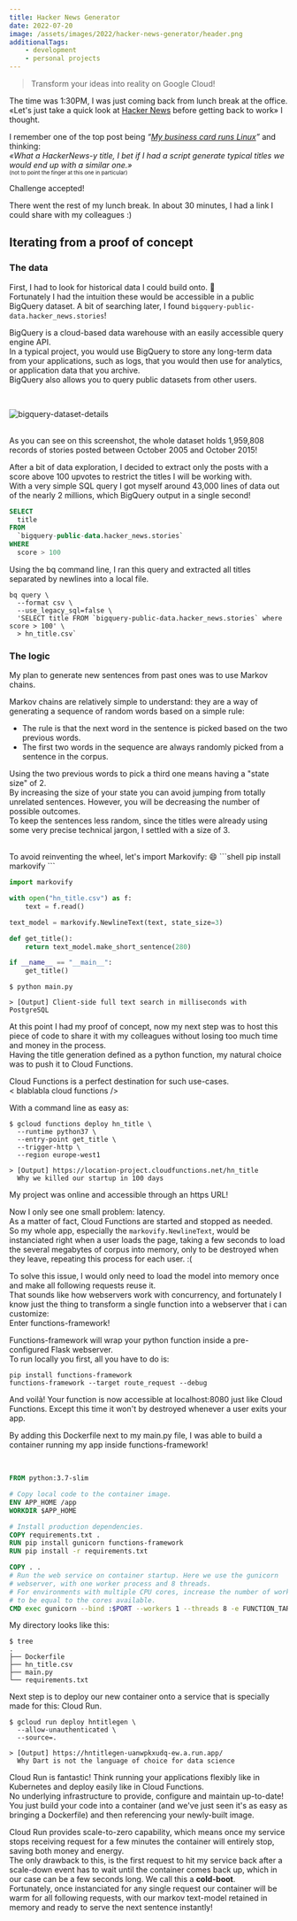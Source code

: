 ```yaml
---
title: Hacker News Generator
date: 2022-07-20
image: /assets/images/2022/hacker-news-generator/header.png
additionalTags:
    - development
    - personal projects
---
```


> Transform your ideas into reality on Google Cloud!

The time was 1:30PM, I was just coming back from lunch break at the office.  
«Let's just take a quick look at [Hacker News][hacker-news] before getting back to work» I thought.

I remember one of the top post being _“[My business card runs Linux][business-card-linux]”_ and thinking:  
_«What a HackerNews-y title, I bet if I had a script generate typical titles we would end up with a similar one.»_  
<sup><sub>(not to point the finger at this one in particular)</sub></sup>

Challenge accepted!

There went the rest of my lunch break. In about 30 minutes, I had a link I could share with my colleagues :)

## Iterating from a proof of concept

### The data

First, I had to look for historical data I could build onto. 🧐  
Fortunately I had the intuition these would be accessible in a public BigQuery dataset. A bit of searching later, I found `bigquery-public-data.hacker_news.stories`!

BigQuery is a cloud-based data warehouse with an easily accessible query engine API.  
In a typical project, you would use BigQuery to store any long-term data from your applications, such as logs, that you would then use for analytics, or application data that you archive.  
BigQuery also allows you to query public datasets from other users.

<br/>

![bigquery-dataset-details][bigquery-dataset-details]
<br/><br/>

As you can see on this screenshot, the whole dataset holds 1,959,808 records of stories posted between October 2005 and October 2015!

After a bit of data exploration, I decided to extract only the posts with a score above 100 upvotes to restrict the titles I will be working with.  
With a very simple SQL query I got myself around 43,000 lines of data out of the nearly 2 millions, which BigQuery output in a single second!

```SQL
SELECT
  title
FROM
  `bigquery-public-data.hacker_news.stories`
WHERE
  score > 100
```

Using the bq command line, I ran this query and extracted all titles separated by newlines into a local file.

```shell
bq query \
  --format csv \
  --use_legacy_sql=false \
  'SELECT title FROM `bigquery-public-data.hacker_news.stories` where score > 100' \
  > hn_title.csv`
```

### The logic

My plan to generate new sentences from past ones was to use Markov chains.

Markov chains are relatively simple to understand: they are a way of generating a sequence of random words based on a simple rule:

-   The rule is that the next word in the sentence is picked based on the two previous words.
-   The first two words in the sequence are always randomly picked from a sentence in the corpus.

Using the two previous words to pick a third one means having a "state size" of 2.  
By increasing the size of your state you can avoid jumping from totally unrelated sentences. However, you will be decreasing the number of possible outcomes.  
To keep the sentences less random, since the titles were already using some very precise technical jargon, I settled with a size of 3.

<br/>
To avoid reinventing the wheel, let's import Markovify: 😄
```shell
pip install markovify
```

```py
import markovify

with open("hn_title.csv") as f:
    text = f.read()

text_model = markovify.NewlineText(text, state_size=3)

def get_title():
    return text_model.make_short_sentence(280)

if __name__ == "__main__":
    get_title()
```

```shell
$ python main.py

> [Output] Client-side full text search in milliseconds with PostgreSQL
```

At this point I had my proof of concept, now my next step was to host this piece of code to share it with my colleagues without losing too much time and money in the process.  
Having the title generation defined as a python function, my natural choice was to push it to Cloud Functions.

Cloud Functions is a perfect destination for such use-cases.  
< blablabla cloud functions />

With a command line as easy as:

```shell
$ gcloud functions deploy hn_title \
  --runtime python37 \
  --entry-point get_title \
  --trigger-http \
  --region europe-west1

> [Output] https://location-project.cloudfunctions.net/hn_title
  Why we killed our startup in 100 days
```

My project was online and accessible through an https URL!

Now I only see one small problem: latency.  
As a matter of fact, Cloud Functions are started and stopped as needed.  
So my whole app, especially the `markovify.NewlineText`, would be instanciated right when a user loads the page, taking a few seconds to load the several megabytes of corpus into memory, only to be destroyed when they leave, repeating this process for each user. :(

To solve this issue, I would only need to load the model into memory once and make all following requests reuse it.  
That sounds like how webservers work with concurrency, and fortunately I know just the thing to transform a single function into a webserver that i can customize:  
Enter functions-framework!

Functions-framework will wrap your python function inside a pre-configured Flask webserver.  
To run locally you first, all you have to do is:

```shell
pip install functions-framework
functions-framework --target route_request --debug
```

And voilà! Your function is now accessible at localhost:8080 just like Cloud Functions. Except this time it won't by destroyed whenever a user exits your app.

By adding this Dockerfile next to my main.py file, I was able to build a container running my app inside functions-framework!

<br/>

```Dockerfile
FROM python:3.7-slim

# Copy local code to the container image.
ENV APP_HOME /app
WORKDIR $APP_HOME

# Install production dependencies.
COPY requirements.txt .
RUN pip install gunicorn functions-framework
RUN pip install -r requirements.txt

COPY . .
# Run the web service on container startup. Here we use the gunicorn
# webserver, with one worker process and 8 threads.
# For environments with multiple CPU cores, increase the number of workers
# to be equal to the cores available.
CMD exec gunicorn --bind :$PORT --workers 1 --threads 8 -e FUNCTION_TARGET=get_title functions_framework:app
```

My directory looks like this:

```shell
$ tree
.
├── Dockerfile
├── hn_title.csv
├── main.py
└── requirements.txt
```

Next step is to deploy our new container onto a service that is specially made for this: Cloud Run.

```shell
$ gcloud run deploy hntitlegen \
  --allow-unauthenticated \
  --source=.

> [Output] https://hntitlegen-uanwpkxudq-ew.a.run.app/
  Why Dart is not the language of choice for data science
```

Cloud Run is fantastic! Think running your applications flexibly like in Kubernetes and deploy easily like in Cloud Functions.  
No underlying infrastructure to provide, configure and maintain up-to-date!  
You just build your code into a container (and we've just seen it's as easy as bringing a Dockerfile) and then referencing your newly-built image.

Cloud Run provides scale-to-zero capability, which means once my service stops receiving request for a few minutes the container will entirely stop, saving both money and energy.  
The only drawback to this, is the first request to hit my service back after a scale-down event has to wait until the container comes back up, which in our case can be a few seconds long. We call this a __cold-boot__.  
Fortunately, once instanciated for any single request our container will be warm for all following requests, with our markov text-model retained in memory and ready to serve the next sentence instantly!


[hacker-news]: https://news.ycombinator.com
[github-repo]: https://github.com/Limezest/hacker-news-generator
[business-card-linux]: https://www.thirtythreeforty.net/posts/2019/12/my-business-card-runs-linux/
[bigquery-dataset-details]: /assets/images/2022/hacker-news-generator/bigquery-dataset-details.png "Screenshot of the BigQuery Web UI showing the table details"
[github-functions-framework]: https://github.com/GoogleCloudPlatform/functions-framework-python
